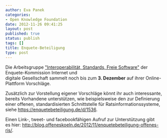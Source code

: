 ```yaml
---
author: Eva Panek
categories:
- Open Knowledge Foundation
date: 2012-11-26 09:41:25
layout: post
published: true
status: publish
tags: []
title: Enquete-Beteiligung
type: post
---
```


Die Arbeitsgruppe ["Interoperabilität, Standards, Freie Software"](https://standards.enquetebeteiligung.de/instance/standards) der Enquete-Kommission Internet und  
digitale Gesellschaft sammelt noch bis zum **3\. Dezember** auf ihrer Online-Plattform Vorschläge.  
  
Zusätzlich zur Vorstellung eigener Vorschläge könnt ihr auch interessante, bereits Vorhandene unterstützen, wie beispielsweise den zur Definierung einer offenen, standardisierten Schnittstelle für Ratsinformationssysteme, siehe <https://enquetebeteiligung.de/d/1536>.

Einen Link-, tweet- und facebookfähigen Aufruf zur Unterstützung gibt  
es hier: <http://blog.offeneskoeln.de/2012/11/enquetebeteiligung-offenes-ris/>.